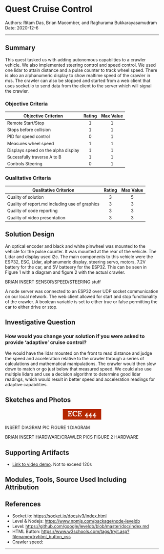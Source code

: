 # Quest Cruise Control

Authors: Ritam Das, Brian Macomber, and Raghurama Bukkarayasamudram
Date: 2020-12-6

---

## Summary

This quest tasked us with adding autonomous capabilties to a crawler vehicle. We also implemented steering control and speed control. We used one lidar to attain distance and a pulse counter to track wheel speed. There is also an alphanumeric display to show realtime speed of the crawler in m/s. The crawler can also be stopped and started from a web client that uses socket.io to send data from the client to the server which will signal the crawler.

### Objective Criteria

| Objective Criterion                 | Rating | Max Value |
| ------------------------------------| :----: | :-------: |
| Remote Start/Stop                   |   1    |     1     |
| Stops before collision              |   1    |     1     |
| PID for speed control               |   0    |     1     |
| Measures wheel speed                |   1    |     1     |
| Displays speed on the alpha display |   1    |     1     |
| Sucessfully traverse A to B         |   1    |     1     |
| Controls Steering                   |   0    |     1     |

### Qualitative Criteria

| Qualitative Criterion                          | Rating | Max Value |
| ---------------------------------------------- | :----: | :-------: |
| Quality of solution                            |    3   |     5     |
| Quality of report.md including use of graphics |    3   |     3     |
| Quality of code reporting                      |    3   |     3     |
| Quality of video presentation                  |    3   |     3     |

## Solution Design

An optical encoder and black and white pinwheel was mounted to the vehicle for the pulse counter. It was mounted at the rear of the vehicle. The Lidar and display used i2c. The main components to this vehicle were the ESP32, ESC, Lidar, alphanumeric display, steering servo, motors, 7.2V battery for the car, and 5V batteery for the ESP32. This can be seen in Figure 1 with a diagram and figure 2 with the actual crawler.

BRIAN INSERT SENSOR/SPEED/STEERING stuff

A node server was connected to an ESP32 over UDP socket communication on our local network. The web client allowed for start and stop functionality of the crawler. A boolean variable is set to either true or false permitting the car to either drive or stop.

## Investigative Question

### How would you change your solution if you were asked to provide ‘adaptive’ cruise control?

We would have the lidar mounted on the front to read distance and judge the speed and acceleration relative to the crawler through a series of calculations and mathematical manipulations. The crawler would then slow down to match or go just below that measured speed. We could also use multiple lidars and use a decision algorithm to determine good lidar readings, which would result in better speed and acceleration readings for adaptive capabilities.

## Sketches and Photos

<center><img src="./images/ece444.png" width="25%" /></center>  
<center> </center>

INSERT DIAGRAM PIC FIGURE 1 DIAGRAM

BRIAN INSERT HARDWARE/CRAWLER PICS FIGURE 2 HARDWARE

## Supporting Artifacts

- [Link to video demo](). Not to exceed 120s

## Modules, Tools, Source Used Including Attribution

## References

- Socket.io: https://socket.io/docs/v3/index.html
- Level & Nodejs: https://www.npmjs.com/package/node-leveldb
- Level: https://github.com/google/leveldb/blob/master/doc/index.md
- HTML Button: https://www.w3schools.com/tags/tryit.asp?filename=tryhtml_button_css
- Crawler speed:

---

